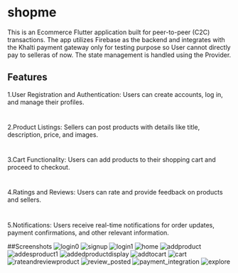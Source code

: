 # shopme

This is an Ecommerce Flutter application built for peer-to-peer (C2C) transactions. The app utilizes Firebase as the backend and integrates with the Khalti payment gateway only for testing purpose so User cannot directly pay to selleras of now. The state management is handled using the Provider.

## Features
1.User Registration and Authentication: Users can create accounts, log in, and manage their profiles.
#
2.Product Listings: Sellers can post products with details like title, description, price, and images.
#
3.Cart Functionality: Users can add products to their shopping cart and proceed to checkout.
#
4.Ratings and Reviews: Users can rate and provide feedback on products and sellers.
#
5.Notifications: Users receive real-time notifications for order updates, payment confirmations, and other relevant information.


##Screenshots
![login0](https://github.com/Rabin321/Ecommerce/assets/53074799/46d5c919-0b48-4631-8675-ee714de8a56a)
![signup](https://github.com/Rabin321/Ecommerce/assets/53074799/f76966e1-d5a5-4d48-910c-b8a9a81bd52d)
![login1](https://github.com/Rabin321/Ecommerce/assets/53074799/3507de7a-f4d9-48c5-b8d1-e512a938632c)
![home](https://github.com/Rabin321/Ecommerce/assets/53074799/b1ee51a9-0c47-453a-ad66-59d0a5d93c67)
![addproduct](https://github.com/Rabin321/Ecommerce/assets/53074799/36415f20-ea01-4faa-bd7f-ce6696002090)
![addesproduct1](https://github.com/Rabin321/Ecommerce/assets/53074799/14e8cd78-5a77-4616-99e3-5bf88954d538)
![addedproductdisplay](https://github.com/Rabin321/Ecommerce/assets/53074799/c1ca3298-1277-4da0-8fa8-6a18a6d1191c)
![addtocart](https://github.com/Rabin321/Ecommerce/assets/53074799/7c739121-06ed-40c3-b586-b102400db498)
![cart](https://github.com/Rabin321/Ecommerce/assets/53074799/add92607-bf31-4769-9eb8-3c9650b229b7)
![rateandreviewproduct](https://github.com/Rabin321/Ecommerce/assets/53074799/00ed82a3-9884-4dcd-8ed9-e058a77cd984)
![review_posted](https://github.com/Rabin321/Ecommerce/assets/53074799/5dde0f6d-5a93-4414-b982-d0197e3289d0)
![payment_integration](https://github.com/Rabin321/Ecommerce/assets/53074799/52db6200-ba82-4877-8156-4a3f27ab5970)
![explore](https://github.com/Rabin321/Ecommerce/assets/53074799/6eccd352-1a5f-4538-abf7-ecd19fa0ca91)


